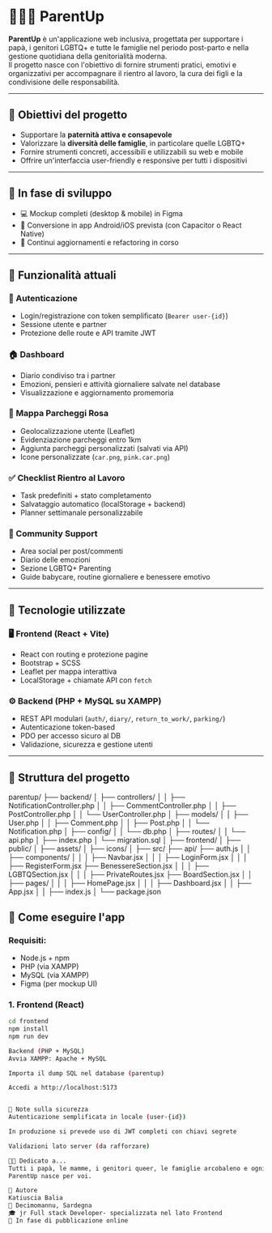 # 👨‍👨‍👦 ParentUp

**ParentUp** è un'applicazione web inclusiva, progettata per supportare i papà, i genitori LGBTQ+ e tutte le famiglie nel periodo post-parto e nella gestione quotidiana della genitorialità moderna.  
Il progetto nasce con l'obiettivo di fornire strumenti pratici, emotivi e organizzativi per accompagnare il rientro al lavoro, la cura dei figli e la condivisione delle responsabilità.

---

## 🎯 Obiettivi del progetto

- Supportare la **paternità attiva e consapevole**
- Valorizzare la **diversità delle famiglie**, in particolare quelle LGBTQ+
- Fornire strumenti concreti, accessibili e utilizzabili su web e mobile
- Offrire un'interfaccia user-friendly e responsive per tutti i dispositivi

---

## 📲 In fase di sviluppo

- 💻 Mockup completi (desktop & mobile) in Figma
- 📱 Conversione in app Android/iOS prevista (con Capacitor o React Native)
- 🔄 Continui aggiornamenti e refactoring in corso

---

## 🧠 Funzionalità attuali

### 🔐 Autenticazione
- Login/registrazione con token semplificato (`Bearer user-{id}`)
- Sessione utente e partner
- Protezione delle route e API tramite JWT

### 🏠 Dashboard
- Diario condiviso tra i partner
- Emozioni, pensieri e attività giornaliere salvate nel database
- Visualizzazione e aggiornamento promemoria

### 📍 Mappa Parcheggi Rosa
- Geolocalizzazione utente (Leaflet)
- Evidenziazione parcheggi entro 1km
- Aggiunta parcheggi personalizzati (salvati via API)
- Icone personalizzate (`car.png`, `pink.car.png`)

### ✅ Checklist Rientro al Lavoro
- Task predefiniti + stato completamento
- Salvataggio automatico (localStorage + backend)
- Planner settimanale personalizzabile

### 💬 Community Support
- Area social per post/commenti
- Diario delle emozioni
- Sezione LGBTQ+ Parenting
- Guide babycare, routine giornaliere e benessere emotivo

---

## 🧱 Tecnologie utilizzate

### 🖥️ Frontend (React + Vite)
- React con routing e protezione pagine
- Bootstrap + SCSS
- Leaflet per mappa interattiva
- LocalStorage + chiamate API con `fetch`

### ⚙️ Backend (PHP + MySQL su XAMPP)
- REST API modulari (`auth/`, `diary/`, `return_to_work/`, `parking/`)
- Autenticazione token-based
- PDO per accesso sicuro al DB
- Validazione, sicurezza e gestione utenti

---

## 📁 Struttura del progetto

parentup/
├── backend/
│   ├── controllers/
│   │   ├── NotificationController.php
│   │   ├── CommentController.php
│   │   ├── PostController.php
│   │   └── UserController.php
│   ├── models/
│   │   ├── User.php
│   │   ├── Comment.php
│   │   ├── Post.php
│   │   └── Notification.php
│   ├── config/
│   │   └── db.php
│   ├── routes/
│   │   └── api.php
│   ├── index.php
│   └── migration.sql
│
├── frontend/
│   ├── public/
│         ├── assets/
│         ├── icons/
│   ├── src/
        ├── api/
            ├── auth.js
│   │   ├── components/
│   │   │   ├── Navbar.jsx
│   │   │   ├── LoginForm.jsx
│   │   │   ├── RegisterForm.jsx
            ├── BenessereSection.jsx
│   │   │   ├── LGBTQSection.jsx
│   │   │   ├── PrivateRoutes.jsx
            ├── BoardSection.jsx
│   │   ├── pages/
│   │   │   ├── HomePage.jsx
│   │   │   ├── Dashboard.jsx
│   │   ├── App.jsx
│   │   ├── index.js
│   └── package.json

## 🧪 Come eseguire l'app

### Requisiti:
- Node.js + npm
- PHP (via XAMPP)
- MySQL (via XAMPP)
- Figma (per mockup UI)

### 1. Frontend (React)
```bash
cd frontend
npm install
npm run dev

Backend (PHP + MySQL)
Avvia XAMPP: Apache + MySQL

Importa il dump SQL nel database (parentup)

Accedi a http://localhost:5173


🔐 Note sulla sicurezza
Autenticazione semplificata in locale (user-{id})

In produzione si prevede uso di JWT completi con chiavi segrete

Validazioni lato server (da rafforzare)

🏳️‍🌈 Dedicato a...
Tutti i papà, le mamme, i genitori queer, le famiglie arcobaleno e ogni persona che sceglie l’amore come base per costruire una famiglia.
ParentUp nasce per voi.

👤 Autore
Katiuscia Balia
📍 Decimomannu, Sardegna 
🎓 jr Full stack Developer- specializzata nel lato Frontend
🔗 In fase di pubblicazione online
